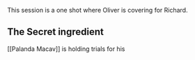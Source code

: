 This session is a one shot where Oliver is covering for Richard.

## The Secret ingredient

[[Palanda Macav]] is holding trials for his 